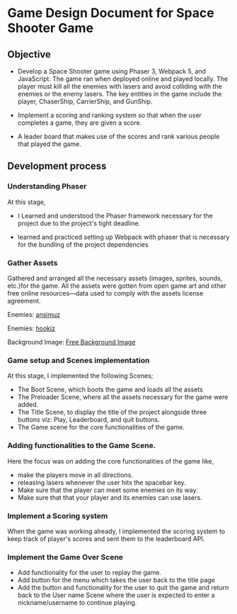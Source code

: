 # Game Design Document for Space Shooter Game 

## Objective

* Develop a Space Shooter game using Phaser 3, Webpack 5, and JavaScript. The game ran when deployed online and played locally. The player must kill all the enemies with lasers and avoid colliding with the enemies or the enemy lasers. The key entities in the game include the player, ChaserShip, CarrierShip, and GunShip.

* Implement a scoring and ranking system so that when the user completes a game, they are given a score.
* A leader board that makes use of the scores and rank various people that played the game.

## Development process

 ### Understanding Phaser
  At this stage, 
  * I Learned and understood the Phaser framework necessary for the project due to the project's tight deadline.

  * learned and practiced setting up Webpack with phaser that is necessary for the bundling of the project dependencies


 ### Gather Assets

 Gathered and arranged all the necessary assets (images, sprites, sounds, etc.)for the game. All the assets were gotten from open game art and other free online resources—data used to comply with the assets license agreement.

 Enemies: [ansimuz](https://opengameart.org/content/space-ship-shooter-pixel-art-assets) 

Enemies: [hookiz](https://opengameart.org/content/ship-space-0)


Background Image: [Free Background Image](https://wallpaperaccess.com/full-military-battle)

### Game setup and Scenes implementation

At this stage, I implemented the following Scenes;

* The Boot Scene, which boots the game and loads all the assets
* The Preloader Scene, where all the assets necessary for the game were added.
* The Title Scene, to display the title of the project alongside three buttons viz: Play, Leaderboard, and quit buttons.
* The Game scene for the core functionalities of the game.

### Adding functionalities to the Game Scene.
Here the focus was on adding the core functionalities of the game like,
- make the players move in all directions.
- releasing lasers whenever the user hits the spacebar key.
- Make sure that the player can meet some enemies on its way.
- Make sure that that your player and its enemies can use lasers.

### Implement a Scoring system

When the game was working already, I implemented the scoring system to keep track of player's scores and sent them to the leaderboard API.

### Implement the Game Over Scene
* Add functionality for the user to replay the game.
* Add button for the menu which takes the user back to the title page
* Add the button and functionality for the user to quit the game and return back to the User name Scene where the user is expected to enter a nickname/username to continue playing.